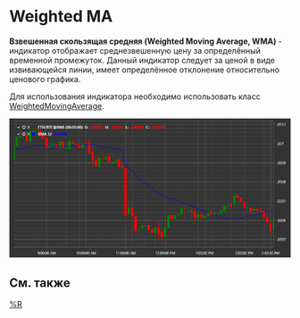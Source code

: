 # Weighted MA

**Взвешенная скользящая средняя (Weighted Moving Average, WMA)** \- индикатор отображает среднезвешенную цену за определённый временной промежуток. Данный индикатор следует за ценой в виде извивающейся линии, имеет определённое отклонение относительно ценового графика. 

Для использования индикатора необходимо использовать класс [WeightedMovingAverage](xref:StockSharp.Algo.Indicators.WeightedMovingAverage). 

![IndicatorWeightedMovingAverage](../images/IndicatorWeightedMovingAverage.png)

## См. также

[%R](IndicatorWilliamsR.md)
